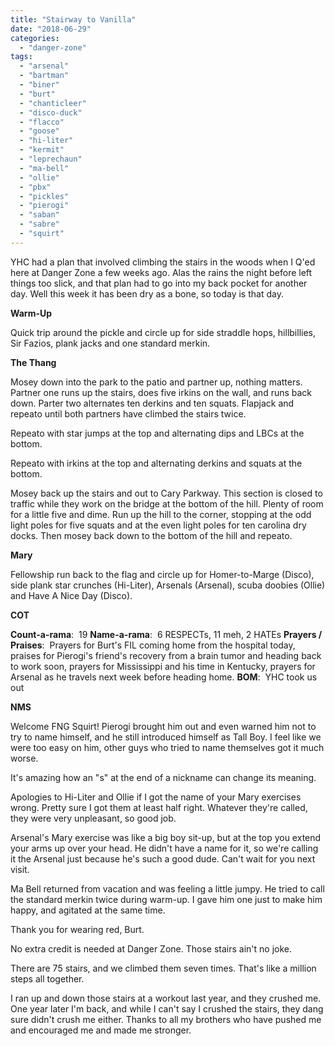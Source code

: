 ```yaml
---
title: "Stairway to Vanilla"
date: "2018-06-29"
categories: 
  - "danger-zone"
tags: 
  - "arsenal"
  - "bartman"
  - "biner"
  - "burt"
  - "chanticleer"
  - "disco-duck"
  - "flacco"
  - "goose"
  - "hi-liter"
  - "kermit"
  - "leprechaun"
  - "ma-bell"
  - "ollie"
  - "pbx"
  - "pickles"
  - "pierogi"
  - "saban"
  - "sabre"
  - "squirt"
---
```


YHC had a plan that involved climbing the stairs in the woods when I Q'ed here at Danger Zone a few weeks ago. Alas the rains the night before left things too slick, and that plan had to go into my back pocket for another day. Well this week it has been dry as a bone, so today is that day.

**Warm-Up**

Quick trip around the pickle and circle up for side straddle hops, hillbillies, Sir Fazios, plank jacks and one standard merkin.

**The Thang**

Mosey down into the park to the patio and partner up, nothing matters. Partner one runs up the stairs, does five irkins on the wall, and runs back down. Parter two alternates ten derkins and ten squats. Flapjack and repeato until both partners have climbed the stairs twice.

Repeato with star jumps at the top and alternating dips and LBCs at the bottom.

Repeato with irkins at the top and alternating derkins and squats at the bottom.

Mosey back up the stairs and out to Cary Parkway. This section is closed to traffic while they work on the bridge at the bottom of the hill. Plenty of room for a little five and dime. Run up the hill to the corner, stopping at the odd light poles for five squats and at the even light poles for ten carolina dry docks. Then mosey back down to the bottom of the hill and repeato.

**Mary**

Fellowship run back to the flag and circle up for Homer-to-Marge (Disco), side plank star crunches (Hi-Liter), Arsenals (Arsenal), scuba doobies (Ollie) and Have A Nice Day (Disco).

**COT**

**Count-a-rama**:  19 **Name-a-rama**:  6 RESPECTs, 11 meh, 2 HATEs **Prayers / Praises**:  Prayers for Burt's FIL coming home from the hospital today, praises for Pierogi's friend's recovery from a brain tumor and heading back to work soon, prayers for Mississippi and his time in Kentucky, prayers for Arsenal as he travels next week before heading home. **BOM**:  YHC took us out

**NMS**

Welcome FNG Squirt! Pierogi brought him out and even warned him not to try to name himself, and he still introduced himself as Tall Boy. I feel like we were too easy on him, other guys who tried to name themselves got it much worse.

It's amazing how an "s" at the end of a nickname can change its meaning.

Apologies to Hi-Liter and Ollie if I got the name of your Mary exercises wrong. Pretty sure I got them at least half right. Whatever they're called, they were very unpleasant, so good job.

Arsenal's Mary exercise was like a big boy sit-up, but at the top you extend your arms up over your head. He didn't have a name for it, so we're calling it the Arsenal just because he's such a good dude. Can't wait for you next visit.

Ma Bell returned from vacation and was feeling a little jumpy. He tried to call the standard merkin twice during warm-up. I gave him one just to make him happy, and agitated at the same time.

Thank you for wearing red, Burt.

No extra credit is needed at Danger Zone. Those stairs ain't no joke.

There are 75 stairs, and we climbed them seven times. That's like a million steps all together.

I ran up and down those stairs at a workout last year, and they crushed me. One year later I'm back, and while I can't say I crushed the stairs, they dang sure didn't crush me either. Thanks to all my brothers who have pushed me and encouraged me and made me stronger.
